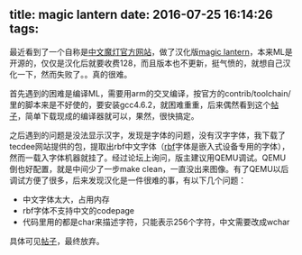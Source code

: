 title: magic lantern
date: 2016-07-25 16:14:26
tags:
---
最近看到了一个自称是[中文魔灯官方网站](http://www.tecdee.com/)，做了汉化版[magic lantern](http://magiclantern.fm/)，本来ML是开源的，仅仅是汉化后就要收费128，而且版本也不更新，挺气愤的，就想自己汉化一下，然而失败了。。真的很难。

首先遇到的困难是编译ML，需要用arm的交叉编译，按官方的contrib/toolchain/里的脚本来是不好使的，要安装gcc4.6.2，就困难重重，后来偶然看到这个[帖子](http://www.magiclantern.fm/forum/index.php?topic=14725.0)，简单下载现成的编译器就可以，果然，很快搞定。

之后遇到的问题是没法显示汉字，发现是字体的问题，没有汉字字体，我下载了tecdee网站提供的包，提取出rbf中文字体（[rbf](http://chdk.wikia.com/wiki/RBF_fonts)字体是嵌入式设备专用的字体），然而一载入字体机器就挂了。经过论坛上询问，版主建议用QEMU调试。QEMU倒也好配置，就是中间少了一步make clean，一直没出来图像。有了QEMU以后调试方便了很多，后来发现汉化是一件很难的事，有以下几个问题：

* 中文字体太大，占用内存
* rbf字体不支持中文的codepage
* 代码里用的都是char来描述字符，只能表示256个字符，中文需要改成wchar

具体可见[帖子](http://www.magiclantern.fm/forum/index.php?topic=17581.0)，最终放弃。
